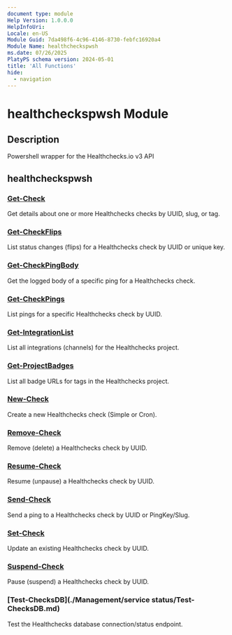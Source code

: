 ```yaml
---
document type: module
Help Version: 1.0.0.0
HelpInfoUri: 
Locale: en-US
Module Guid: 7da498f6-4c96-4146-8730-febfc16920a4
Module Name: healthcheckspwsh
ms.date: 07/26/2025
PlatyPS schema version: 2024-05-01
title: 'All Functions'
hide:
  - navigation
---
```


# healthcheckspwsh Module

## Description

Powershell wrapper for the Healthchecks.io v3 API

## healthcheckspwsh

### [Get-Check](./Management/checks/Get-Check.md)

Get details about one or more Healthchecks checks by UUID, slug, or tag.

### [Get-CheckFlips](./Management/flips/Get-CheckFlips.md)

List status changes (flips) for a Healthchecks check by UUID or unique key.

### [Get-CheckPingBody](./Management/pings/Get-CheckPingBody.md)

Get the logged body of a specific ping for a Healthchecks check.

### [Get-CheckPings](./Management/pings/Get-CheckPings.md)

List pings for a specific Healthchecks check by UUID.

### [Get-IntegrationList](./Management/integrations/Get-IntegrationList.md)

List all integrations (channels) for the Healthchecks project.

### [Get-ProjectBadges](./Management/badges/Get-ProjectBadges.md)

List all badge URLs for tags in the Healthchecks project.

### [New-Check](./Management/checks/New-Check.md)

Create a new Healthchecks check (Simple or Cron).

### [Remove-Check](./Management/checks/Remove-Check.md)

Remove (delete) a Healthchecks check by UUID.

### [Resume-Check](./Management/checks/Resume-Check.md)

Resume (unpause) a Healthchecks check by UUID.

### [Send-Check](./Send-Check.md)

Send a ping to a Healthchecks check by UUID or PingKey/Slug.

### [Set-Check](./Management/checks/Set-Check.md)

Update an existing Healthchecks check by UUID.

### [Suspend-Check](./Management/checks/Suspend-Check.md)

Pause (suspend) a Healthchecks check by UUID.

### [Test-ChecksDB](./Management/service status/Test-ChecksDB.md)

Test the Healthchecks database connection/status endpoint.

